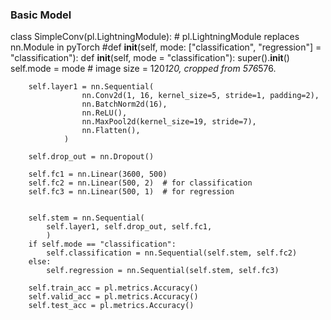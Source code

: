 ### Basic Model

class SimpleConv(pl.LightningModule): # pl.LightningModule replaces nn.Module in pyTorch
    #def __init__(self, mode: ["classification", "regression"] = "classification"):
    def __init__(self, mode = "classification"):
        super().__init__()
        self.mode = mode
        # image size = 120*120, cropped from 576*576.
        
        self.layer1 = nn.Sequential(
                    nn.Conv2d(1, 16, kernel_size=5, stride=1, padding=2),
                    nn.BatchNorm2d(16),
                    nn.ReLU(),
                    nn.MaxPool2d(kernel_size=19, stride=7),
                    nn.Flatten(),
                )

        self.drop_out = nn.Dropout()

        self.fc1 = nn.Linear(3600, 500)
        self.fc2 = nn.Linear(500, 2)  # for classification
        self.fc3 = nn.Linear(500, 1)  # for regression


        self.stem = nn.Sequential(
            self.layer1, self.drop_out, self.fc1,
            )
        if self.mode == "classification":
            self.classification = nn.Sequential(self.stem, self.fc2)
        else:
            self.regression = nn.Sequential(self.stem, self.fc3)

        self.train_acc = pl.metrics.Accuracy()
        self.valid_acc = pl.metrics.Accuracy()
        self.test_acc = pl.metrics.Accuracy()